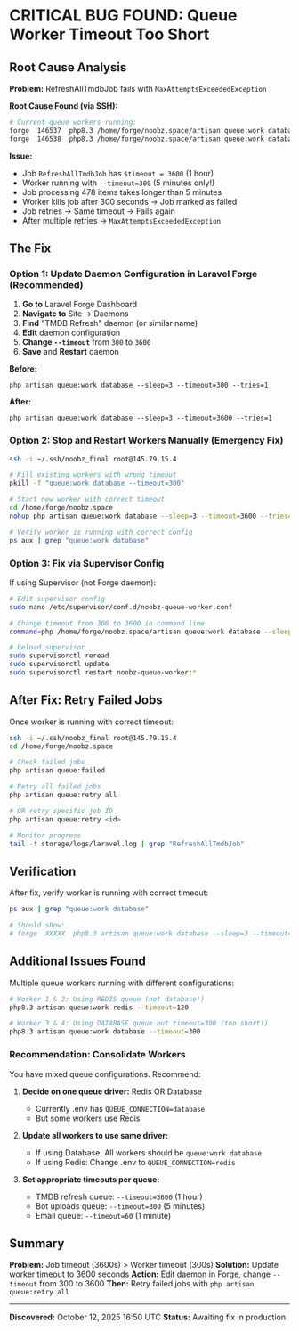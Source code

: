 # CRITICAL BUG FOUND: Queue Worker Timeout Too Short

## Root Cause Analysis

**Problem:** RefreshAllTmdbJob fails with `MaxAttemptsExceededException`

**Root Cause Found (via SSH):**

```bash
# Current queue workers running:
forge  146537  php8.3 /home/forge/noobz.space/artisan queue:work database --timeout=300
forge  146538  php8.3 /home/forge/noobz.space/artisan queue:work database --timeout=300
```

**Issue:**
- Job `RefreshAllTmdbJob` has `$timeout = 3600` (1 hour)
- Worker running with `--timeout=300` (5 minutes only!)
- Job processing 478 items takes longer than 5 minutes
- Worker kills job after 300 seconds → Job marked as failed
- Job retries → Same timeout → Fails again
- After multiple retries → `MaxAttemptsExceededException`

## The Fix

### Option 1: Update Daemon Configuration in Laravel Forge (Recommended)

1. **Go to** Laravel Forge Dashboard
2. **Navigate to** Site → Daemons
3. **Find** "TMDB Refresh" daemon (or similar name)
4. **Edit** daemon configuration
5. **Change `--timeout`** from `300` to `3600`
6. **Save** and **Restart** daemon

**Before:**
```
php artisan queue:work database --sleep=3 --timeout=300 --tries=1
```

**After:**
```
php artisan queue:work database --sleep=3 --timeout=3600 --tries=1
```

### Option 2: Stop and Restart Workers Manually (Emergency Fix)

```bash
ssh -i ~/.ssh/noobz_final root@145.79.15.4

# Kill existing workers with wrong timeout
pkill -f "queue:work database --timeout=300"

# Start new worker with correct timeout
cd /home/forge/noobz.space
nohup php artisan queue:work database --sleep=3 --timeout=3600 --tries=1 --memory=128 > /dev/null 2>&1 &

# Verify worker is running with correct config
ps aux | grep "queue:work database"
```

### Option 3: Fix via Supervisor Config

If using Supervisor (not Forge daemon):

```bash
# Edit supervisor config
sudo nano /etc/supervisor/conf.d/noobz-queue-worker.conf

# Change timeout from 300 to 3600 in command line
command=php /home/forge/noobz.space/artisan queue:work database --sleep=3 --tries=1 --timeout=3600

# Reload supervisor
sudo supervisorctl reread
sudo supervisorctl update
sudo supervisorctl restart noobz-queue-worker:*
```

## After Fix: Retry Failed Jobs

Once worker is running with correct timeout:

```bash
ssh -i ~/.ssh/noobz_final root@145.79.15.4
cd /home/forge/noobz.space

# Check failed jobs
php artisan queue:failed

# Retry all failed jobs
php artisan queue:retry all

# OR retry specific job ID
php artisan queue:retry <id>

# Monitor progress
tail -f storage/logs/laravel.log | grep "RefreshAllTmdbJob"
```

## Verification

After fix, verify worker is running with correct timeout:

```bash
ps aux | grep "queue:work database"

# Should show:
# forge  XXXXX  php8.3 artisan queue:work database --sleep=3 --timeout=3600
```

## Additional Issues Found

Multiple queue workers running with different configurations:

```bash
# Worker 1 & 2: Using REDIS queue (not database!)
php8.3 artisan queue:work redis --timeout=120

# Worker 3 & 4: Using DATABASE queue but timeout=300 (too short!)
php8.3 artisan queue:work database --timeout=300
```

### Recommendation: Consolidate Workers

You have mixed queue configurations. Recommend:

1. **Decide on one queue driver:** Redis OR Database
   - Currently .env has `QUEUE_CONNECTION=database`
   - But some workers use Redis

2. **Update all workers to use same driver:**
   - If using Database: All workers should be `queue:work database`
   - If using Redis: Change .env to `QUEUE_CONNECTION=redis`

3. **Set appropriate timeouts per queue:**
   - TMDB refresh queue: `--timeout=3600` (1 hour)
   - Bot uploads queue: `--timeout=300` (5 minutes)
   - Email queue: `--timeout=60` (1 minute)

## Summary

**Problem:** Job timeout (3600s) > Worker timeout (300s)
**Solution:** Update worker timeout to 3600 seconds
**Action:** Edit daemon in Forge, change `--timeout` from 300 to 3600
**Then:** Retry failed jobs with `php artisan queue:retry all`

---

**Discovered:** October 12, 2025 16:50 UTC
**Status:** Awaiting fix in production
